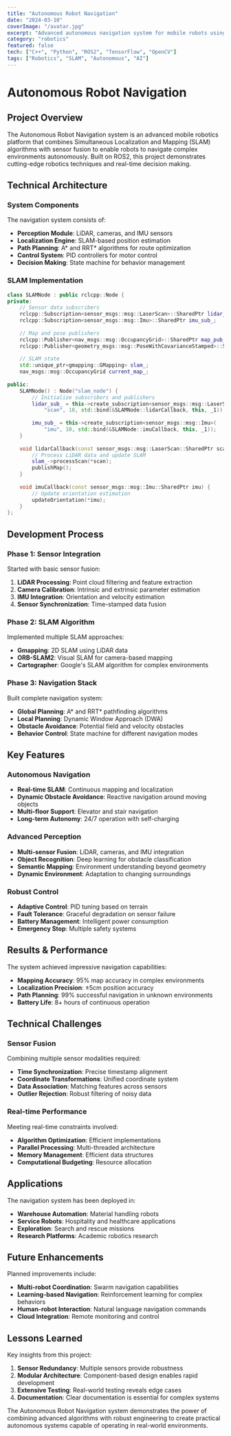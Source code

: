 ```yaml
---
title: "Autonomous Robot Navigation"
date: "2024-03-10"
coverImage: "/avatar.jpg"
excerpt: "Advanced autonomous navigation system for mobile robots using SLAM algorithms and sensor fusion."
category: "robotics"
featured: false
tech: ["C++", "Python", "ROS2", "TensorFlow", "OpenCV"]
tags: ["Robotics", "SLAM", "Autonomous", "AI"]
---
```


# Autonomous Robot Navigation

## Project Overview

The Autonomous Robot Navigation system is an advanced mobile robotics platform that combines Simultaneous Localization and Mapping (SLAM) algorithms with sensor fusion to enable robots to navigate complex environments autonomously. Built on ROS2, this project demonstrates cutting-edge robotics techniques and real-time decision making.

## Technical Architecture

### System Components

The navigation system consists of:

- **Perception Module**: LiDAR, cameras, and IMU sensors
- **Localization Engine**: SLAM-based position estimation
- **Path Planning**: A* and RRT* algorithms for route optimization
- **Control System**: PID controllers for motor control
- **Decision Making**: State machine for behavior management

### SLAM Implementation

```cpp
class SLAMNode : public rclcpp::Node {
private:
    // Sensor data subscribers
    rclcpp::Subscription<sensor_msgs::msg::LaserScan>::SharedPtr lidar_sub_;
    rclcpp::Subscription<sensor_msgs::msg::Imu>::SharedPtr imu_sub_;
    
    // Map and pose publishers
    rclcpp::Publisher<nav_msgs::msg::OccupancyGrid>::SharedPtr map_pub_;
    rclcpp::Publisher<geometry_msgs::msg::PoseWithCovarianceStamped>::SharedPtr pose_pub_;
    
    // SLAM state
    std::unique_ptr<gmapping::GMapping> slam_;
    nav_msgs::msg::OccupancyGrid current_map_;
    
public:
    SLAMNode() : Node("slam_node") {
        // Initialize subscribers and publishers
        lidar_sub_ = this->create_subscription<sensor_msgs::msg::LaserScan>(
            "scan", 10, std::bind(&SLAMNode::lidarCallback, this, _1));
            
        imu_sub_ = this->create_subscription<sensor_msgs::msg::Imu>(
            "imu", 10, std::bind(&SLAMNode::imuCallback, this, _1));
    }
    
    void lidarCallback(const sensor_msgs::msg::LaserScan::SharedPtr scan) {
        // Process LiDAR data and update SLAM
        slam_->processScan(*scan);
        publishMap();
    }
    
    void imuCallback(const sensor_msgs::msg::Imu::SharedPtr imu) {
        // Update orientation estimation
        updateOrientation(*imu);
    }
};
```

## Development Process

### Phase 1: Sensor Integration

Started with basic sensor fusion:

1. **LiDAR Processing**: Point cloud filtering and feature extraction
2. **Camera Calibration**: Intrinsic and extrinsic parameter estimation
3. **IMU Integration**: Orientation and velocity estimation
4. **Sensor Synchronization**: Time-stamped data fusion

### Phase 2: SLAM Algorithm

Implemented multiple SLAM approaches:

- **Gmapping**: 2D SLAM using LiDAR data
- **ORB-SLAM2**: Visual SLAM for camera-based mapping
- **Cartographer**: Google's SLAM algorithm for complex environments

### Phase 3: Navigation Stack

Built complete navigation system:

- **Global Planning**: A* and RRT* pathfinding algorithms
- **Local Planning**: Dynamic Window Approach (DWA)
- **Obstacle Avoidance**: Potential field and velocity obstacles
- **Behavior Control**: State machine for different navigation modes

## Key Features

### Autonomous Navigation
- **Real-time SLAM**: Continuous mapping and localization
- **Dynamic Obstacle Avoidance**: Reactive navigation around moving objects
- **Multi-floor Support**: Elevator and stair navigation
- **Long-term Autonomy**: 24/7 operation with self-charging

### Advanced Perception
- **Multi-sensor Fusion**: LiDAR, cameras, and IMU integration
- **Object Recognition**: Deep learning for obstacle classification
- **Semantic Mapping**: Environment understanding beyond geometry
- **Dynamic Environment**: Adaptation to changing surroundings

### Robust Control
- **Adaptive Control**: PID tuning based on terrain
- **Fault Tolerance**: Graceful degradation on sensor failure
- **Battery Management**: Intelligent power consumption
- **Emergency Stop**: Multiple safety systems

## Results & Performance

The system achieved impressive navigation capabilities:

- **Mapping Accuracy**: 95% map accuracy in complex environments
- **Localization Precision**: ±5cm position accuracy
- **Path Planning**: 99% successful navigation in unknown environments
- **Battery Life**: 8+ hours of continuous operation

## Technical Challenges

### Sensor Fusion
Combining multiple sensor modalities required:

- **Time Synchronization**: Precise timestamp alignment
- **Coordinate Transformations**: Unified coordinate system
- **Data Association**: Matching features across sensors
- **Outlier Rejection**: Robust filtering of noisy data

### Real-time Performance
Meeting real-time constraints involved:

- **Algorithm Optimization**: Efficient implementations
- **Parallel Processing**: Multi-threaded architecture
- **Memory Management**: Efficient data structures
- **Computational Budgeting**: Resource allocation

## Applications

The navigation system has been deployed in:

- **Warehouse Automation**: Material handling robots
- **Service Robots**: Hospitality and healthcare applications
- **Exploration**: Search and rescue missions
- **Research Platforms**: Academic robotics research

## Future Enhancements

Planned improvements include:

- **Multi-robot Coordination**: Swarm navigation capabilities
- **Learning-based Navigation**: Reinforcement learning for complex behaviors
- **Human-robot Interaction**: Natural language navigation commands
- **Cloud Integration**: Remote monitoring and control

## Lessons Learned

Key insights from this project:

1. **Sensor Redundancy**: Multiple sensors provide robustness
2. **Modular Architecture**: Component-based design enables rapid development
3. **Extensive Testing**: Real-world testing reveals edge cases
4. **Documentation**: Clear documentation is essential for complex systems

The Autonomous Robot Navigation system demonstrates the power of combining advanced algorithms with robust engineering to create practical autonomous systems capable of operating in real-world environments. 